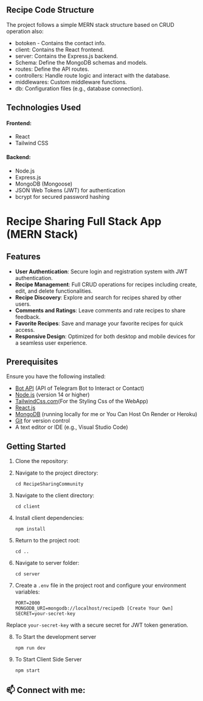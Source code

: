 
## Recipe Code Structure
The project follows a simple MERN stack structure based on CRUD operation also:

- botoken - Contains the contact info.
- client: Contains the React frontend.
- server: Contains the Express.js backend.
- Schema: Define the MongoDB schemas and models.
- routes: Define the API routes.
- controllers: Handle route logic and interact with the database.
- middlewares: Custom middleware functions.
- db: Configuration files (e.g., database connection).

## Technologies Used
#### Frontend:

- React
- Tailwind CSS

#### Backend:

- Node.js
- Express.js
- MongoDB (Mongoose)
- JSON Web Tokens (JWT) for authentication
- bcrypt for secured password hashing

# Recipe Sharing Full Stack App (MERN Stack)

## Features

- **User Authentication**: Secure login and registration system with JWT authentication.
- **Recipe Management**: Full CRUD operations for recipes including create, edit, and delete functionalities.
- **Recipe Discovery**: Explore and search for recipes shared by other users.
- **Comments and Ratings**: Leave comments and rate recipes to share feedback.
- **Favorite Recipes**: Save and manage your favorite recipes for quick access.
- **Responsive Design**: Optimized for both desktop and mobile devices for a seamless user experience.

## Prerequisites

Ensure you have the following installed:

- [Bot API](api.telegram.org) (API of Telegram Bot to Interact or Contact)
- [Node.js](https://nodejs.org/) (version 14 or higher)
- [TailwindCss.com](tailwindcss.com)(For the Styling Css of the WebApp)
- [React.js](https://react.dev/)
- [MongoDB](https://www.mongodb.com/) (running locally for  me or You Can Host On Render or Heroku)
- [Git](https://git-scm.com/) for version control
- A text editor or IDE (e.g., Visual Studio Code)

## Getting Started

1. Clone the repository:



2. Navigate to the project directory:

       cd RecipeSharingCommunity   

3. Navigate to the client directory:
     
       cd client

4. Install client dependencies:

       npm install 

5. Return to the project root:

       cd ..

6. Navigate to server folder:

       cd server

7. Create a `.env` file in the project root and configure your environment variables:
   
       PORT=2000
       MONGODB_URI=mongodb://localhost/recipedb [Create Your Own]
       SECRET=your-secret-key
   
Replace `your-secret-key` with a secure secret for JWT token generation.

8. To Start the development server

       npm run dev

9. To Start Client Side Server
   
       npm start

## 📫 Connect with me:
